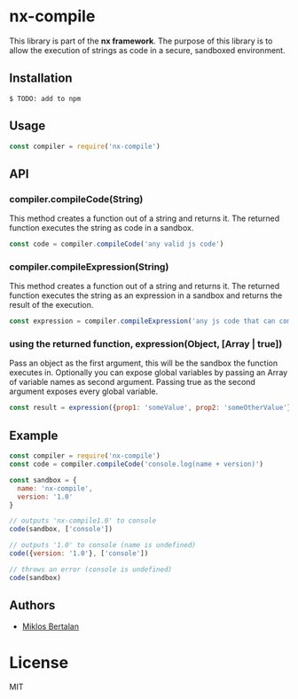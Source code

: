 # nx-compile

This library is part of the **nx framework**.
The purpose of this library is to allow the execution of strings as code in a secure, sandboxed environment.

## Installation

```
$ TODO: add to npm
```

## Usage

```js
const compiler = require('nx-compile')
```

## API

### compiler.compileCode(String)

This method creates a function out of a string and returns it. The returned function executes the string as code in a sandbox.

```js
const code = compiler.compileCode('any valid js code')
```

### compiler.compileExpression(String)

This method creates a function out of a string and returns it. The returned function executes the string as an expression in a sandbox and returns the result of the execution.

```js
const expression = compiler.compileExpression('any js code that can come after a return')
```

### using the returned function, expression(Object, [Array | true])

Pass an object as the first argument, this will be the sandbox the function executes in. Optionally you can expose global variables by passing an Array of variable names as second argument. Passing true as the second argument exposes every global variable.

```js
const result = expression({prop1: 'someValue', prop2: 'someOtherValue'}, ['LocalStorage'])
```

## Example

```js
const compiler = require('nx-compile')
const code = compiler.compileCode('console.log(name + version)')

const sandbox = {
  name: 'nx-compile',
  version: '1.0'
}

// outputs 'nx-compile1.0' to console
code(sandbox, ['console'])

// outputs '1.0' to console (name is undefined)
code({version: '1.0'}, ['console'])

// throws an error (console is undefined)
code(sandbox)
```

## Authors

  - [Miklos Bertalan](https://github.com/solkimicreb)

# License

  MIT
